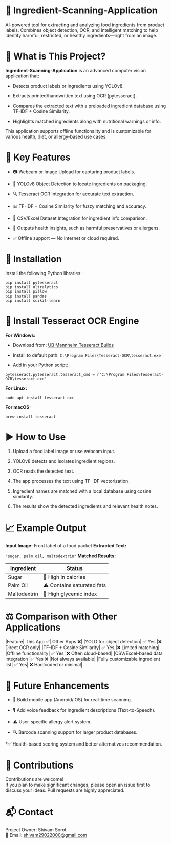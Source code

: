 # 🧪 Ingredient-Scanning-Application
AI-powered tool for extracting and analyzing food ingredients from product labels. Combines object detection, OCR, and intelligent matching to help identify harmful, restricted, or healthy ingredients—right from an image.

# 📌 What is This Project?
**Ingredient-Scanning-Application** is an advanced computer vision application that:

* Detects product labels or ingredients using YOLOv8.

* Extracts printed/handwritten text using OCR (pytesseract).

* Compares the extracted text with a preloaded ingredient database using TF-IDF + Cosine Similarity.

* Highlights matched ingredients along with nutritional warnings or info.

This application supports offline functionality and is customizable for various health, diet, or allergy-based use cases.

# 🔑 Key Features
* 📷 Webcam or Image Upload for capturing product labels.

* 🧠 YOLOv8 Object Detection to locate ingredients on packaging.

* 🔍 Tesseract OCR Integration for accurate text extraction.

* 📊 TF-IDF + Cosine Similarity for fuzzy matching and accuracy.

* 📁 CSV/Excel Dataset Integration for ingredient info comparison.

* 🧾 Outputs health insights, such as harmful preservatives or allergens.

* ✅ Offline support — No internet or cloud required.

# 🧰 Installation
Install the following Python libraries:  
``` pip install opencv-python  
pip install pytesseract  
pip install ultralytics  
pip install pillow  
pip install pandas  
pip install scikit-learn  
```
# 🧠 Install Tesseract OCR Engine
**For Windows:**
* Download from: [UB Mannheim Tesseract Builds](https://github.com/UB-Mannheim/tesseract/wiki)  
* Install to default path: `C:\Program Files\Tesseract-OCR\tesseract.exe`

* Add in your Python script:

``` import pytesseract  
pytesseract.pytesseract.tesseract_cmd = r'C:\Program Files\Tesseract-OCR\tesseract.exe'  
```
**For Linux:**
``` sudo apt update  
sudo apt install tesseract-ocr  
```
**For macOS:**  
``` 
brew install tesseract
 ```
# ▶️ How to Use
1. Upload a food label image or use webcam input.

2. YOLOv8 detects and isolates ingredient regions.

3. OCR reads the detected text.

4. The app processes the text using TF-IDF vectorization.

5. Ingredient names are matched with a local database using cosine similarity.

6. The results show the detected ingredients and relevant health notes.

# 📈 Example Output
**Input Image:** Front label of a food packet
**Extracted Text:**

```"sugar, palm oil, maltodextrin"```
**Matched Results:**

|Ingredient |	Status|  
|-----------|-------|
|Sugar|	🚫 High in calories|
|Palm Oil|	⚠️ Contains saturated fats|
|Maltodextrin|	🚫 High glycemic index|

# ⚖️ Comparison with Other Applications
|Feature|	This App ✅|	Other Apps ❌|
|YOLO for object detection|	✅ Yes	|❌ Direct OCR only|
|TF-IDF + Cosine Similarity|	✅ Yes	|❌ Limited matching|
|Offline functionality|	✅ Yes	|❌ Often cloud-based|
|CSV/Excel-based data integration	|✅ Yes	❌ |Not always available|
|Fully customizable ingredient list|	✅ Yes|	❌ Hardcoded or minimal|

# 🌱 Future Enhancements
* 📱 Build mobile app (Android/iOS) for real-time scanning.

* 🎙️ Add voice feedback for ingredient descriptions (Text-to-Speech).

* ⚠️ User-specific allergy alert system.

* 🔍 Barcode scanning support for larger product databases.

*✅ Health-based scoring system and better alternatives recommendation.

# 🤝 Contributions
Contributions are welcome!  
If you plan to make significant changes, please open an issue first to discuss your ideas. Pull requests are highly appreciated.

# 📬 Contact
Project Owner: Shivam Sorot  
📧 Email: shivam29022000@gmail.com
